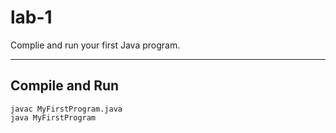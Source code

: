 # lab-1

Complie and run your first Java program.

---

## Compile and Run

    javac MyFirstProgram.java
    java MyFirstProgram
